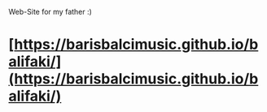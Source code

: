 Web-Site for my father :) 

# [https://barisbalcimusic.github.io/balifaki/](https://barisbalcimusic.github.io/balifaki/)
